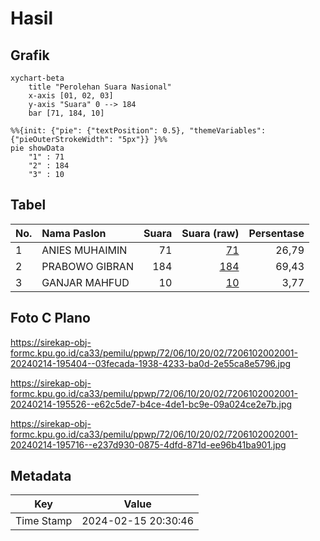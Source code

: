 # Hasil

## Grafik

```mermaid
xychart-beta
    title "Perolehan Suara Nasional"
    x-axis [01, 02, 03]
    y-axis "Suara" 0 --> 184
    bar [71, 184, 10]
```

```mermaid
%%{init: {"pie": {"textPosition": 0.5}, "themeVariables": {"pieOuterStrokeWidth": "5px"}} }%%
pie showData
    "1" : 71
    "2" : 184
    "3" : 10
```

## Tabel

| No. | Nama Paslon    | Suara | Suara (raw) | Persentase |
|:--- |:-------------- | -----:| -----------:| ----------:|
| 1   | ANIES MUHAIMIN | 71    | [71][p-1]   | 26,79      |
| 2   | PRABOWO GIBRAN | 184   | [184][p-2]  | 69,43      |
| 3   | GANJAR MAHFUD  | 10    | [10][p-3]   | 3,77       |


[p-1]: https://github.com/gigit-pemilu/pemilu-2024/blob/main/pilpres/hitung-suara/sub/72-sulawesi-tengah/sub/06-morowali/sub/10-bahodopi/sub/2002-padabahao/sub/001-tps/sub/paslon-1.txt
[p-2]: https://github.com/gigit-pemilu/pemilu-2024/blob/main/pilpres/hitung-suara/sub/72-sulawesi-tengah/sub/06-morowali/sub/10-bahodopi/sub/2002-padabahao/sub/001-tps/sub/paslon-2.txt
[p-3]: https://github.com/gigit-pemilu/pemilu-2024/blob/main/pilpres/hitung-suara/sub/72-sulawesi-tengah/sub/06-morowali/sub/10-bahodopi/sub/2002-padabahao/sub/001-tps/sub/paslon-3.txt

## Foto C Plano

https://sirekap-obj-formc.kpu.go.id/ca33/pemilu/ppwp/72/06/10/20/02/7206102002001-20240214-195404--03fecada-1938-4233-ba0d-2e55ca8e5796.jpg

https://sirekap-obj-formc.kpu.go.id/ca33/pemilu/ppwp/72/06/10/20/02/7206102002001-20240214-195526--e62c5de7-b4ce-4de1-bc9e-09a024ce2e7b.jpg

https://sirekap-obj-formc.kpu.go.id/ca33/pemilu/ppwp/72/06/10/20/02/7206102002001-20240214-195716--e237d930-0875-4dfd-871d-ee96b41ba901.jpg


## Metadata

| Key        | Value               |
| ---------- | ------------------- |
| Time Stamp | 2024-02-15 20:30:46 |



